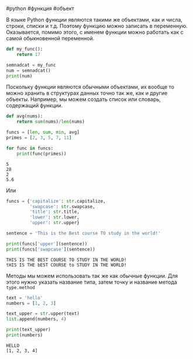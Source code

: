 #python #функция #объект


В языке Python функции являются такими же объектами, как и числа, строки, списки и т.д. Поэтому функцию можно записать в переменную. Оказывается, помимо этого, с именем функции можно работать как с самой обыкновенной переменной.
```python
def my_func():
    return 17

semnadcat = my_func
num = semnadcat()
print(num)
```

Поскольку функции являются обычными объектами, их вообще то можно хранить в структурах данных точно так же, как и другие объекты. Например, мы можем создать список или словарь, содержащий функции.
```python
def avg(nums):
    return sum(nums)/len(nums)

funcs = [len, sum, min, avg]
primes = [2, 3, 5, 7, 11]

for func in funcs:
    print(func(primes))
```
```no-highlight
5
28
2
5.6
```
Или
```python
funcs = {'capitalize': str.capitalize, 
         'swapcase': str.swapcase, 
         'title': str.title, 
         'lower': str.lower, 
         'upper': str.upper}

sentence = 'This is the Best course TO study in the world!'

print(funcs['upper'](sentence))
print(funcs['swapcase'](sentence))
```
```
THIS IS THE BEST COURSE TO STUDY IN THE WORLD!
tHIS IS THE bEST COURSE to STUDY IN THE WORLD!
```

Методы мы можем использовать так же как обычные функции. Для этого нужно указать название типа, затем точку и название метода `type.method`
```python
text = 'hello'
numbers = [1, 2, 3]

text_upper = str.upper(text)
list.append(numbers, 4)

print(text_upper)
print(numbers)
```
```
HELLO
[1, 2, 3, 4]
```